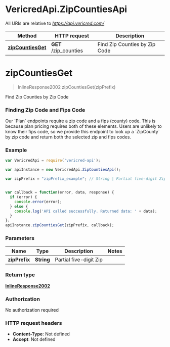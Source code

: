 # VericredApi.ZipCountiesApi

All URIs are relative to *https://api.vericred.com/*

Method | HTTP request | Description
------------- | ------------- | -------------
[**zipCountiesGet**](ZipCountiesApi.md#zipCountiesGet) | **GET** /zip_counties | Find Zip Counties by Zip Code


<a name="zipCountiesGet"></a>
# **zipCountiesGet**
> InlineResponse2002 zipCountiesGet(zipPrefix)

Find Zip Counties by Zip Code

### Finding Zip Code and Fips Code

Our &#x60;Plan&#x60; endpoints require a zip code and a fips (county) code.  This is
because plan pricing requires both of these elements.  Users are unlikely to
know their fips code, so we provide this endpoint to look up a &#x60;ZipCounty&#x60; by
zip code and return both the selected zip and fips codes.



### Example
```javascript
var VericredApi = require('vericred-api');

var apiInstance = new VericredApi.ZipCountiesApi();

var zipPrefix = "zipPrefix_example"; // String | Partial five-digit Zip


var callback = function(error, data, response) {
  if (error) {
    console.error(error);
  } else {
    console.log('API called successfully. Returned data: ' + data);
  }
};
apiInstance.zipCountiesGet(zipPrefix, callback);
```

### Parameters

Name | Type | Description  | Notes
------------- | ------------- | ------------- | -------------
 **zipPrefix** | **String**| Partial five-digit Zip | 

### Return type

[**InlineResponse2002**](InlineResponse2002.md)

### Authorization

No authorization required

### HTTP request headers

 - **Content-Type**: Not defined
 - **Accept**: Not defined

